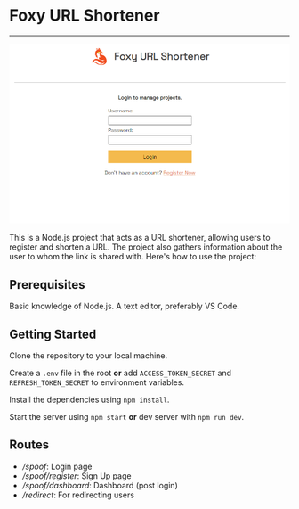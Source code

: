 # Foxy URL Shortener

---

![foxy url shortener home](/assets/foxy-home.png)

This is a Node.js project that acts as a URL shortener, allowing users to register and shorten a URL. The project also gathers information about the user to whom the link is shared with. Here's how to use the project:

## Prerequisites

Basic knowledge of Node.js.
A text editor, preferably VS Code.

## Getting Started

Clone the repository to your local machine.

Create a `.env` file in the root **or** add `ACCESS_TOKEN_SECRET` and `REFRESH_TOKEN_SECRET` to environment variables.

Install the dependencies using `npm install`.

Start the server using `npm start` **or** dev server with `npm run dev`.

## Routes

- _/spoof_:
  Login page
- _/spoof/register_:
  Sign Up page
- _/spoof/dashboard_:
  Dashboard (post login)
- _/redirect_:
  For redirecting users
